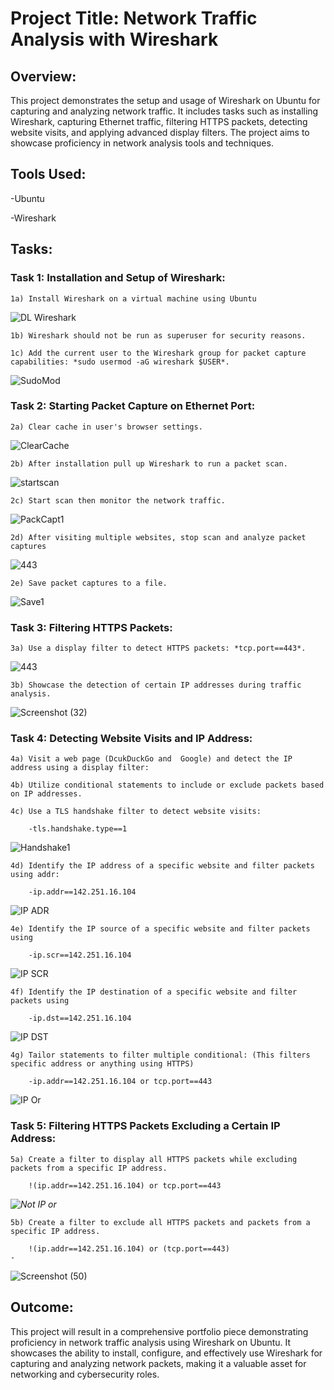 # Project Title: Network Traffic Analysis with Wireshark

## Overview:
This project demonstrates the setup and usage of Wireshark on Ubuntu for capturing and analyzing network traffic. It includes tasks such as installing Wireshark, capturing Ethernet traffic, filtering HTTPS packets, detecting website visits, and applying advanced display filters. The project aims to showcase proficiency in network analysis tools and techniques.

## Tools Used:

-Ubuntu

-Wireshark

## Tasks:

### Task 1: Installation and Setup of Wireshark:

	1a) Install Wireshark on a virtual machine using Ubuntu

![DL Wireshark](https://github.com/ckeller1914/WiresharkPackageCapture/assets/116524804/09db9ccd-a764-4c6a-9078-f33f5a626244)


	1b) Wireshark should not be run as superuser for security reasons.

	1c) Add the current user to the Wireshark group for packet capture capabilities: *sudo usermod -aG wireshark $USER*.

![SudoMod](https://github.com/ckeller1914/WiresharkPackageCapture/assets/116524804/36cd462c-c71f-4908-92ce-8be1fc787fe7)


### Task 2: Starting Packet Capture on Ethernet Port:

	2a) Clear cache in user's browser settings. 

![ClearCache](https://github.com/ckeller1914/WiresharkPackageCapture/assets/116524804/50cfad92-e0de-446c-ae7f-2ccb2e7a00cd)

	2b) After installation pull up Wireshark to run a packet scan.

![startscan](https://github.com/ckeller1914/WiresharkPackageCapture/assets/116524804/87e81fb2-946e-446c-8b99-d71a698174f0)


	2c) Start scan then monitor the network traffic.

![PackCapt1](https://github.com/ckeller1914/WiresharkPackageCapture/assets/116524804/d9979495-bf8c-4159-8ad7-8762bf7d0183)



	2d) After visiting multiple websites, stop scan and analyze packet captures

![443](https://github.com/ckeller1914/WiresharkPackageCapture/assets/116524804/7737c802-18c4-415c-8f4e-b61226b09f9c)


	2e) Save packet captures to a file.

![Save1](https://github.com/ckeller1914/WiresharkPackageCapture/assets/116524804/be816869-73a2-4dfb-b340-c806d4d41ed4)


### Task 3: Filtering HTTPS Packets:


	3a) Use a display filter to detect HTTPS packets: *tcp.port==443*.

![443](https://github.com/ckeller1914/WiresharkPackageCapture/assets/116524804/8388b654-fb91-4364-8700-642e19097112)


	3b) Showcase the detection of certain IP addresses during traffic analysis.

![Screenshot (32)](https://github.com/ckeller1914/WiresharkPackageCapture/assets/116524804/e5bea145-f68c-4a56-89f6-50e99b580fbe)



### Task 4: Detecting Website Visits and IP Address:

	4a) Visit a web page (DcukDuckGo and  Google) and detect the IP address using a display filter:

	4b) Utilize conditional statements to include or exclude packets based on IP addresses.

	4c) Use a TLS handshake filter to detect website visits: 
 
 		-tls.handshake.type==1

![Handshake1](https://github.com/ckeller1914/WiresharkPackageCapture/assets/116524804/1a9f85df-ccd9-4f30-ae7b-5aeb6dabe6dc)


	4d) Identify the IP address of a specific website and filter packets using addr:
 
 		-ip.addr==142.251.16.104

![IP ADR](https://github.com/ckeller1914/WiresharkPackageCapture/assets/116524804/5774d63c-510e-4448-8a86-6d6e8b86cb78)


	4e) Identify the IP source of a specific website and filter packets using  
 
 		-ip.scr==142.251.16.104

![IP SCR](https://github.com/ckeller1914/WiresharkPackageCapture/assets/116524804/1ff67b92-2eec-491f-bbf1-d757286f2248)


	4f) Identify the IP destination of a specific website and filter packets using 
 
 		-ip.dst==142.251.16.104

![IP DST](https://github.com/ckeller1914/WiresharkPackageCapture/assets/116524804/fb826ba1-1076-4c77-ba46-13292a316744)

	4g) Tailor statements to filter multiple conditional: (This filters specific address or anything using HTTPS)
 
 		-ip.addr==142.251.16.104 or tcp.port==443 

![IP Or](https://github.com/ckeller1914/WiresharkPackageCapture/assets/116524804/e0d8064f-4c50-43d3-baa8-361c86bb40fc)



### Task 5: Filtering HTTPS Packets Excluding a Certain IP Address:



	5a) Create a filter to display all HTTPS packets while excluding packets from a specific IP address. 
 
 		!(ip.addr==142.251.16.104) or tcp.port==443

*![Not IP or](https://github.com/ckeller1914/WiresharkPackageCapture/assets/116524804/2d5408f8-b0d7-4e9a-b849-220c24bb33db)*


	5b) Create a filter to exclude all HTTPS packets and packets from a specific IP address. 
 
 		!(ip.addr==142.251.16.104) or (tcp.port==443)
	- 

![Screenshot (50)](https://github.com/ckeller1914/WiresharkPackageCapture/assets/116524804/e96fe3dc-dad3-46c1-bc28-49603bf73bb0)




## Outcome:
This project will result in a comprehensive portfolio piece demonstrating proficiency in network traffic analysis using Wireshark on Ubuntu. It showcases the ability to install, configure, and effectively use Wireshark for capturing and analyzing network packets, making it a valuable asset for networking and cybersecurity roles.








 




